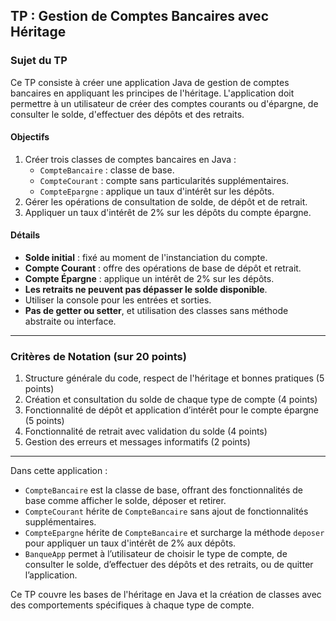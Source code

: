 ## TP : Gestion de Comptes Bancaires avec Héritage

### Sujet du TP

Ce TP consiste à créer une application Java de gestion de comptes bancaires en appliquant les principes de l'héritage. L'application doit permettre à un utilisateur de créer des comptes courants ou d'épargne, de consulter le solde, d'effectuer des dépôts et des retraits.

#### Objectifs

1. Créer trois classes de comptes bancaires en Java :
   - `CompteBancaire` : classe de base.
   - `CompteCourant` : compte sans particularités supplémentaires.
   - `CompteEpargne` : applique un taux d'intérêt sur les dépôts.
2. Gérer les opérations de consultation de solde, de dépôt et de retrait.
3. Appliquer un taux d'intérêt de 2% sur les dépôts du compte épargne.

#### Détails

- **Solde initial** : fixé au moment de l'instanciation du compte.
- **Compte Courant** : offre des opérations de base de dépôt et retrait.
- **Compte Épargne** : applique un intérêt de 2% sur les dépôts.
- **Les retraits ne peuvent pas dépasser le solde disponible**.
- Utiliser la console pour les entrées et sorties.
- **Pas de getter ou setter**, et utilisation des classes sans méthode abstraite ou interface.

---

### Critères de Notation (sur 20 points)

1. Structure générale du code, respect de l'héritage et bonnes pratiques (5 points)
2. Création et consultation du solde de chaque type de compte (4 points)
3. Fonctionnalité de dépôt et application d’intérêt pour le compte épargne (5 points)
4. Fonctionnalité de retrait avec validation du solde (4 points)
5. Gestion des erreurs et messages informatifs (2 points)

---

Dans cette application :

- `CompteBancaire` est la classe de base, offrant des fonctionnalités de base comme afficher le solde, déposer et retirer.
- `CompteCourant` hérite de `CompteBancaire` sans ajout de fonctionnalités supplémentaires.
- `CompteEpargne` hérite de `CompteBancaire` et surcharge la méthode `deposer` pour appliquer un taux d'intérêt de 2% aux dépôts.
- `BanqueApp` permet à l’utilisateur de choisir le type de compte, de consulter le solde, d’effectuer des dépôts et des retraits, ou de quitter l’application.

Ce TP couvre les bases de l'héritage en Java et la création de classes avec des comportements spécifiques à chaque type de compte.
